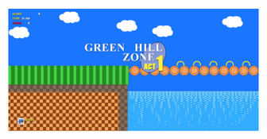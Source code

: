 ![](https://github.com/jeyla380/school_work/blob/main/web_programming/xhtml_fundamentals/little_boxes/little_boxes_website.png)
